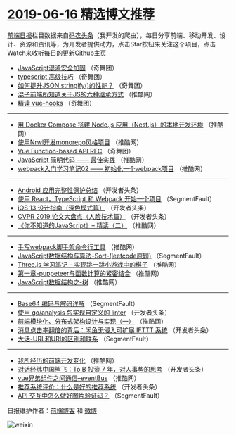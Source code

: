 # [2019-06-16 精选博文推荐](https://toutiao.qdkfweb.cn/date/2019/06/16)

[前端日报](https://qdkfweb.cn/c/news)栏目数据来自[码农头条](https://toutiao.qdkfweb.cn/)（我开发的爬虫），每日分享前端、移动开发、设计、资源和资讯等，为开发者提供动力，点击Star按钮来关注这个项目，点击Watch来收听每日的更新[Github主页](https://github.com/kujian/frontendDaily)
* [JavaScript混淆安全加固](https://toutiao.qdkfweb.cn/114436.html) （奇舞团）
* [typescript 高级技巧](https://toutiao.qdkfweb.cn/114829.html) （奇舞团）
* [如何提升JSON.stringify()的性能？](https://toutiao.qdkfweb.cn/114027.html) （奇舞团）
* [混子前端所知道关于JS的六种继承方式](https://toutiao.qdkfweb.cn/115318.html) （推酷网）
* [精读 vue-hooks](https://toutiao.qdkfweb.cn/115315.html) （奇舞团）

***
* [用 Docker Compose 搭建 Node.js 应用（Nest.js）的本地开发环境](https://toutiao.qdkfweb.cn/115287.html) （推酷网）
* [使用Nrwl开发monorepo风格项目](https://toutiao.qdkfweb.cn/115289.html) （推酷网）
* [Vue Function-based API RFC](https://toutiao.qdkfweb.cn/114585.html) （奇舞团）
* [JavaScript 简明代码 —— 最佳实践](https://toutiao.qdkfweb.cn/115290.html) （推酷网）
* [webpack入门学习笔记02 —— 初始化一个webpack项目](https://toutiao.qdkfweb.cn/115291.html) （推酷网）

***
* [Android 应用完整性保护总结](https://toutiao.qdkfweb.cn/115268.html) （开发者头条）
* [使用 React，TypeScript 和 Webpack 开始一个项目](https://toutiao.qdkfweb.cn/115248.html) （SegmentFault）
* [iOS 13 设计指南（深色模式篇）](https://toutiao.qdkfweb.cn/115270.html) （开发者头条）
* [CVPR 2019 论文大盘点（人脸技术篇）](https://toutiao.qdkfweb.cn/115271.html) （开发者头条）
* [《你不知道的JavaScript》&#8211; 精读（二）](https://toutiao.qdkfweb.cn/115313.html) （推酷网）

***
* [手写webpack脚手架命令行工具](https://toutiao.qdkfweb.cn/115284.html) （推酷网）
* [JavaScript数据结构与算法-Sort-(leetcode原题)](https://toutiao.qdkfweb.cn/115251.html) （SegmentFault）
* [Three.js 学习笔记 &#8211; 实现跳一跳小游戏中的棋子](https://toutiao.qdkfweb.cn/115296.html) （推酷网）
* [第一章-puppeteer与函数计算的紧密结合](https://toutiao.qdkfweb.cn/115316.html) （推酷网）
* [JavaScript数据结构之-树](https://toutiao.qdkfweb.cn/115297.html) （推酷网）

***
* [Base64 编码与解码详解](https://toutiao.qdkfweb.cn/115253.html) （SegmentFault）
* [使用 go/analysis 包实现自定义的 linter](https://toutiao.qdkfweb.cn/115264.html) （开发者头条）
* [前端模块化、分布式架构设计与实现（一）](https://toutiao.qdkfweb.cn/115298.html) （推酷网）
* [消息点击率翻倍的背后：闲鱼无侵入可扩展 IFTTT 系统](https://toutiao.qdkfweb.cn/115277.html) （开发者头条）
* [大话-URL和URI的区别和联系](https://toutiao.qdkfweb.cn/115254.html) （SegmentFault）

***
* [我所经历的前端开发变化](https://toutiao.qdkfweb.cn/115288.html) （推酷网）
* [对话经纬中国熊飞：To B 投资 7 年，对人事势的思考](https://toutiao.qdkfweb.cn/115265.html) （开发者头条）
* [vue兄弟组件之间通信&#8211;eventBus](https://toutiao.qdkfweb.cn/115299.html) （推酷网）
* [推荐系统评价：什么是好的推荐系统](https://toutiao.qdkfweb.cn/115278.html) （开发者头条）
* [API 交互中怎么做好图片验证码？](https://toutiao.qdkfweb.cn/115255.html) （SegmentFault）

日报维护作者：[前端博客](https://qdkfweb.cn/) 和 [微博](https://qdkfweb.cn/go/weibo)

![weixin](https://user-images.githubusercontent.com/3055447/38468989-651132ac-3b80-11e8-8e6b-15122322a9d7.png)